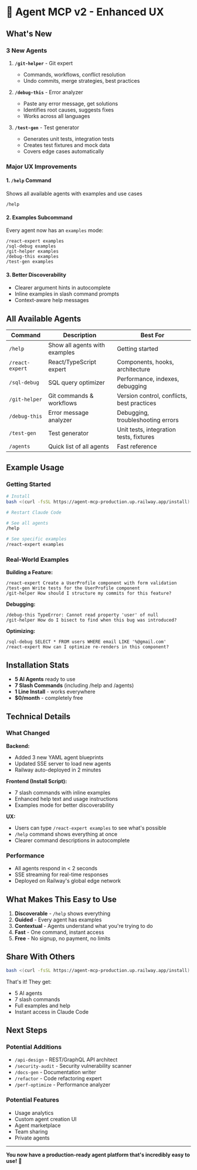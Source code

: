 # 🎉 Agent MCP v2 - Enhanced UX

## What's New

### 3 New Agents
1. **`/git-helper`** - Git expert
   - Commands, workflows, conflict resolution
   - Undo commits, merge strategies, best practices

2. **`/debug-this`** - Error analyzer
   - Paste any error message, get solutions
   - Identifies root causes, suggests fixes
   - Works across all languages

3. **`/test-gen`** - Test generator
   - Generates unit tests, integration tests
   - Creates test fixtures and mock data
   - Covers edge cases automatically

### Major UX Improvements

#### 1. `/help` Command
Shows all available agents with examples and use cases
```
/help
```

#### 2. Examples Subcommand
Every agent now has an `examples` mode:
```
/react-expert examples
/sql-debug examples
/git-helper examples
/debug-this examples
/test-gen examples
```

#### 3. Better Discoverability
- Clearer argument hints in autocomplete
- Inline examples in slash command prompts
- Context-aware help messages

## All Available Agents

| Command | Description | Best For |
|---------|-------------|----------|
| `/help` | Show all agents with examples | Getting started |
| `/react-expert` | React/TypeScript expert | Components, hooks, architecture |
| `/sql-debug` | SQL query optimizer | Performance, indexes, debugging |
| `/git-helper` | Git commands & workflows | Version control, conflicts, best practices |
| `/debug-this` | Error message analyzer | Debugging, troubleshooting errors |
| `/test-gen` | Test generator | Unit tests, integration tests, fixtures |
| `/agents` | Quick list of all agents | Fast reference |

## Example Usage

### Getting Started
```bash
# Install
bash <(curl -fsSL https://agent-mcp-production.up.railway.app/install)

# Restart Claude Code

# See all agents
/help

# See specific examples
/react-expert examples
```

### Real-World Examples

**Building a Feature:**
```
/react-expert Create a UserProfile component with form validation
/test-gen Write tests for the UserProfile component
/git-helper How should I structure my commits for this feature?
```

**Debugging:**
```
/debug-this TypeError: Cannot read property 'user' of null
/git-helper How do I bisect to find when this bug was introduced?
```

**Optimizing:**
```
/sql-debug SELECT * FROM users WHERE email LIKE '%@gmail.com'
/react-expert How can I optimize re-renders in this component?
```

## Installation Stats

- **5 AI Agents** ready to use
- **7 Slash Commands** (including /help and /agents)
- **1 Line Install** - works everywhere
- **$0/month** - completely free

## Technical Details

### What Changed

**Backend:**
- Added 3 new YAML agent blueprints
- Updated SSE server to load new agents
- Railway auto-deployed in 2 minutes

**Frontend (Install Script):**
- 7 slash commands with inline examples
- Enhanced help text and usage instructions
- Examples mode for better discoverability

**UX:**
- Users can type `/react-expert examples` to see what's possible
- `/help` command shows everything at once
- Clearer command descriptions in autocomplete

### Performance
- All agents respond in < 2 seconds
- SSE streaming for real-time responses
- Deployed on Railway's global edge network

## What Makes This Easy to Use

1. **Discoverable** - `/help` shows everything
2. **Guided** - Every agent has examples
3. **Contextual** - Agents understand what you're trying to do
4. **Fast** - One command, instant access
5. **Free** - No signup, no payment, no limits

## Share With Others

```bash
bash <(curl -fsSL https://agent-mcp-production.up.railway.app/install)
```

That's it! They get:
- 5 AI agents
- 7 slash commands
- Full examples and help
- Instant access in Claude Code

## Next Steps

### Potential Additions
- `/api-design` - REST/GraphQL API architect
- `/security-audit` - Security vulnerability scanner
- `/docs-gen` - Documentation writer
- `/refactor` - Code refactoring expert
- `/perf-optimize` - Performance analyzer

### Potential Features
- Usage analytics
- Custom agent creation UI
- Agent marketplace
- Team sharing
- Private agents

---

**You now have a production-ready agent platform that's incredibly easy to use!** 🚀
